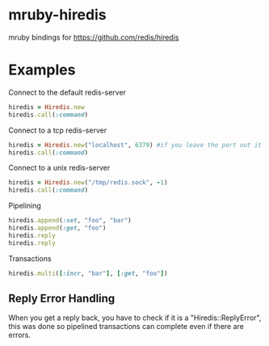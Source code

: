 # mruby-hiredis
mruby bindings for https://github.com/redis/hiredis

Examples
========

Connect to the default redis-server
```ruby
hiredis = Hiredis.new
hiredis.call(:command)
```

Connect to a tcp redis-server
```ruby
hiredis = Hiredis.new("localhost", 6379) #if you leave the port out it defaults to 6379
hiredis.call(:command)
```

Connect to a unix redis-server
```ruby
hiredis = Hiredis.new("/tmp/redis.sock", -1)
hiredis.call(:command)
```

Pipelining
```ruby
hiredis.append(:set, "foo", "bar")
hiredis.append(:get, "foo")
hiredis.reply
hiredis.reply
```

Transactions
```ruby
hiredis.multi([:incr, "bar"], [:get, "foo"])
```

Reply Error Handling
--------------

When you get a reply back, you have to check if it is a "Hiredis::ReplyError", this was done so pipelined transactions can complete even if there are errors.
